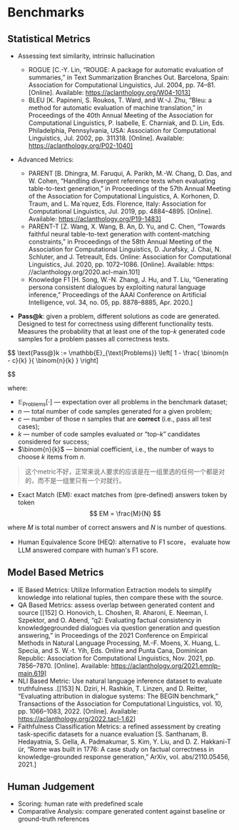# Benchmarks

## Statistical Metrics

* Assessing text similarity, intrinsic hallucination

  * ROGUE [C.-Y. Lin, “ROUGE: A package for automatic evaluation of summaries,” in Text Summarization Branches Out. Barcelona, Spain: Association for Computational Linguistics, Jul. 2004, pp. 74–81. [Online]. Available: https://aclanthology.org/W04-1013]
  * BLEU [K. Papineni, S. Roukos, T. Ward, and W.-J. Zhu, “Bleu: a method for automatic evaluation of machine translation,” in Proceedings of the 40th Annual Meeting of the Association for Computational Linguistics, P. Isabelle, E. Charniak, and D. Lin, Eds. Philadelphia, Pennsylvania, USA: Association for Computational Linguistics, Jul. 2002, pp. 311318. [Online]. Available: https://aclanthology.org/P02-1040]
* Advanced Metrics:

  * PARENT [B. Dhingra, M. Faruqui, A. Parikh, M.-W. Chang, D. Das, and W. Cohen, “Handling divergent reference texts when evaluating table-to-text generation,” in Proceedings of the 57th Annual Meeting of the Association for Computational Linguistics, A. Korhonen, D. Traum, and L. Ma`rquez, Eds. Florence, Italy: Association for Computational Linguistics, Jul. 2019, pp. 4884–4895. [Online]. Available: https://aclanthology.org/P19-1483]
  * PARENT-T [Z. Wang, X. Wang, B. An, D. Yu, and C. Chen, “Towards faithful neural table-to-text generation with content-matching constraints,” in Proceedings of the 58th Annual Meeting of the Association for Computational Linguistics, D. Jurafsky, J. Chai, N. Schluter, and J. Tetreault, Eds. Online: Association for Computational Linguistics, Jul. 2020, pp. 1072–1086. [Online]. Available: https: //aclanthology.org/2020.acl-main.101]
  * Knowledge F1 [H. Song, W.-N. Zhang, J. Hu, and T. Liu, “Generating persona consistent dialogues by exploiting natural language inference,” Proceedings of the AAAI Conference on Artificial Intelligence, vol. 34, no. 05, pp. 8878–8885, Apr. 2020.]
* **Pass@k**: given a problem, different solutions as code are generated. Designed to test for correctness using different functionality tests. Measures the probability that at least one of the top-$k$ generated code samples for a problem passes all correctness tests.

$$
\text{Pass@}k :=
\mathbb{E}_{\text{Problems}}
\left[
1 -
\frac{
\binom{n - c}{k}
}{
\binom{n}{k}
}
\right]

$$

where:

* $\mathbb{E}_{\text{Problems}}[\cdot]$ — expectation over all problems in the benchmark dataset;
* $n$ — total number of code samples generated for a given problem;
* $c$ — number of those $n$ samples that are **correct** (i.e., pass all test cases);
* $k$ — number of code samples evaluated or “top-$k$” candidates considered for success;
* $\binom{n}{k}$ — binomial coefficient, i.e., the number of ways to choose $k$ items from $n$.

> 这个metric不好，正常来说人要求的应该是在一组里选的任何一个都是对的，而不是一组里只有一个对就行。

* Exact Match (EM): exact matches from (pre-defined) answers token by token 
$$ 
EM = \frac{M}{N}
$$

where $M$ is total number of correct answers and $N$ is number of questions. 

* Human Equivalence Score (HEQ): alternative to F1 score， evaluate how LLM answered compare with human's F1 score. 


## Model Based Metrics

* IE Based Metrics: Utilize Information Extraction models to simplify knowledge into relational tuples, then compare these with the source.
* QA Based Metrics: assess overlap between generated content and source [[152] O. Honovich, L. Choshen, R. Aharoni, E. Neeman, I. Szpektor, and O. Abend, “q2: Evaluating factual consistency in knowledgegrounded dialogues via question generation and question answering,” in Proceedings of the 2021 Conference on Empirical Methods in Natural Language Processing, M.-F. Moens, X. Huang, L. Specia, and S. W.-t. Yih, Eds. Online and Punta Cana, Dominican Republic: Association for Computational Linguistics, Nov. 2021, pp. 7856–7870. [Online]. Available: https://aclanthology.org/2021.emnlp-main.619]
* NLI Based Metric: Use natural language inference dataset to evaluate truthfulness .[[153] N. Dziri, H. Rashkin, T. Linzen, and D. Reitter, “Evaluating attribution in dialogue systems: The BEGIN benchmark,” Transactions of the Association for Computational Linguistics, vol. 10, pp. 1066–1083, 2022. [Online]. Available: https://aclanthology.org/2022.tacl-1.62]
* Faithfulness Classification Metrics: a refined assessment by creating task-specific datasets for a nuance evaluation [S. Santhanam, B. Hedayatnia, S. Gella, A. Padmakumar, S. Kim, Y. Liu, and D. Z. Hakkani-T ̈ur, “Rome was built in 1776: A case study on factual correctness in knowledge-grounded response generation,” ArXiv, vol. abs/2110.05456, 2021.]

## Human Judgement

* Scoring: human rate with predefined scale
* Comparative Analysis: compare generated content against baseline or ground-truth references
